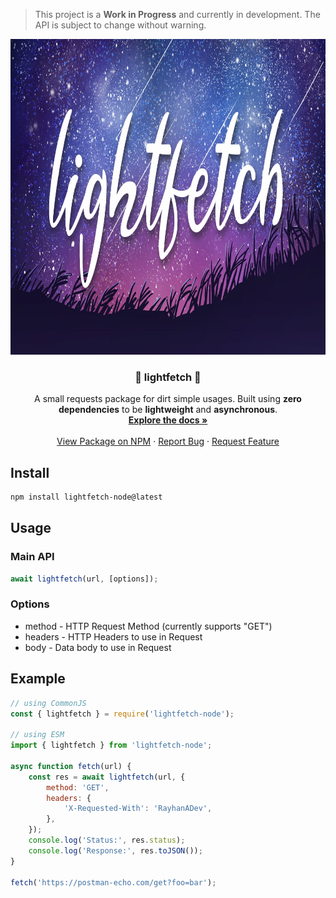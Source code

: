 > This project is a **Work in Progress** and currently in development. The API is
> subject to change without warning.

<p align="center">
  <a href="https://github.com/RayhanADev/lightfetch">
    <img src="images/lightfetch.png" alt="lightfetch-splash" width="960" height="505">
  </a>

  <h3 align="center">🌠 lightfetch 🌠</h3>

  <p align="center">
    A small requests package for dirt simple usages. Built using <strong>zero dependencies</strong> to be <strong>lightweight</strong> and <strong>asynchronous</strong>.
    <br />
    <a href="#"><strong>Explore the docs »</strong></a>
    <br />
    <br />
    <a href="https://www.npmjs.com/package/lightfetch-node">View Package on NPM</a>
		·
    <a href="https://github.com/RayhanADev/lightfetch/issues">Report Bug</a>
		·
    <a href="https://github.com/RayhanADev/lightfetch/issues">Request Feature</a>
  </p>
</p>

## Install

```sh
npm install lightfetch-node@latest
```

## Usage

### Main API

```js
await lightfetch(url, [options]);
```

### Options

-   method - HTTP Request Method (currently supports "GET")
-   headers - HTTP Headers to use in Request
-   body - Data body to use in Request

## Example

```js
// using CommonJS
const { lightfetch } = require('lightfetch-node');

// using ESM
import { lightfetch } from 'lightfetch-node';

async function fetch(url) {
	const res = await lightfetch(url, {
		method: 'GET',
		headers: {
			'X-Requested-With': 'RayhanADev',
		},
	});
	console.log('Status:', res.status);
	console.log('Response:', res.toJSON());
}

fetch('https://postman-echo.com/get?foo=bar');
```
